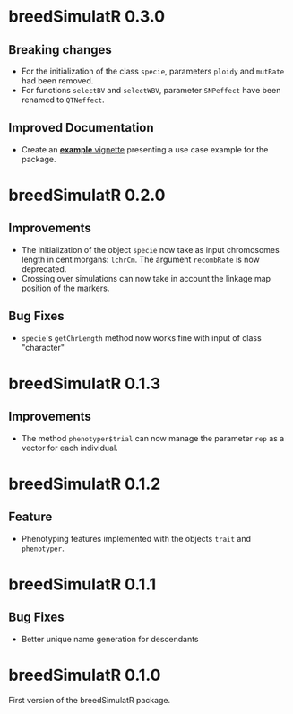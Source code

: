 # breedSimulatR 0.3.0

## Breaking changes

- For the initialization of the class `specie`, parameters `ploidy` and `mutRate` had been removed.
- For functions `selectBV` and `selectWBV`, parameter `SNPeffect` have been renamed to `QTNeffect`.

## Improved Documentation

- Create an [**example** vignette](https://ut-biomet.github.io/breedSimulatR/docs/articles/example.html) presenting a use case example for the package.

# breedSimulatR 0.2.0

## Improvements

- The initialization of the object `specie` now take as input chromosomes length in centimorgans: `lchrCm`. The argument `recombRate` is now deprecated.
- Crossing over simulations can now take in account the linkage map position of the markers. 

## Bug Fixes

- `specie`'s `getChrLength` method now works fine with input of class "character"


# breedSimulatR 0.1.3

## Improvements

- The method `phenotyper$trial` can now manage the parameter `rep` as a vector for each individual.

# breedSimulatR 0.1.2

## Feature

- Phenotyping features implemented with the objects `trait` and `phenotyper`.

# breedSimulatR 0.1.1

## Bug Fixes

- Better unique name generation for descendants

# breedSimulatR 0.1.0

First version of the breedSimulatR package.
